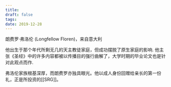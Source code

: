 ```yaml
---
title: 
draft: false
tags: 
date: 2019-12-28
---
```

朗费罗·弗洛伦 (Longfellow Floren)，来自意大利

他出生于那个年代所剩无几的天主教徒家庭，但成功摆脱了原生家庭的影响. 他主张《圣经》中的许多内容都被以传播目的强行曲解了，大学时期的毕业论文也是针对此观点而作.

弗洛伦家族根基深厚，而朗费罗亦独具眼光。他以成人身份回赠给亲长的第一份礼，正是所投资的[[SRG]]。
